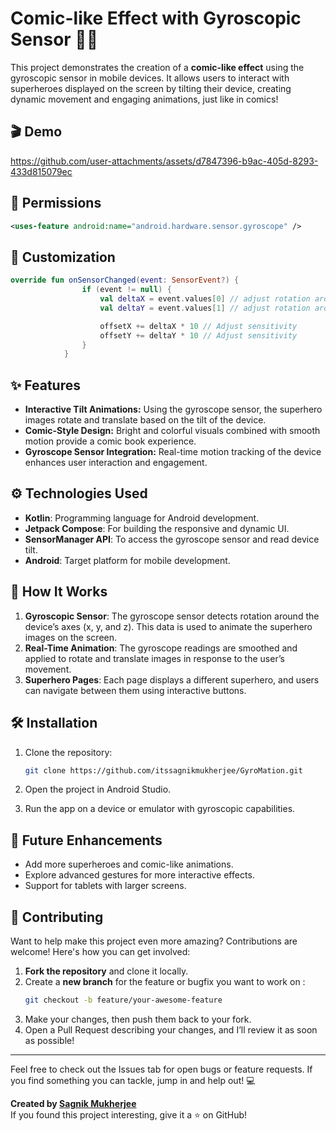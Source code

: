 # Comic-like Effect with Gyroscopic Sensor 📱🎨

This project demonstrates the creation of a **comic-like effect** using the gyroscopic sensor in mobile devices. It allows users to interact with superheroes displayed on the screen by tilting their device, creating dynamic movement and engaging animations, just like in comics!

## 🎬 Demo

https://github.com/user-attachments/assets/d7847396-b9ac-405d-8293-433d815079ec


## 📲 Permissions

```xml
<uses-feature android:name="android.hardware.sensor.gyroscope" />
```
## 🎨 Customization

```kotlin
override fun onSensorChanged(event: SensorEvent?) {
                if (event != null) {
                    val deltaX = event.values[0] // adjust rotation around x-axis
                    val deltaY = event.values[1] // adjust rotation around y-axis

                    offsetX += deltaX * 10 // Adjust sensitivity
                    offsetY += deltaY * 10 // Adjust sensitivity
                }
            }
```

## ✨ Features
- **Interactive Tilt Animations:** Using the gyroscope sensor, the superhero images rotate and translate based on the tilt of the device.
- **Comic-Style Design:** Bright and colorful visuals combined with smooth motion provide a comic book experience.
- **Gyroscope Sensor Integration:** Real-time motion tracking of the device enhances user interaction and engagement.

## ⚙️ Technologies Used
- **Kotlin**: Programming language for Android development.
- **Jetpack Compose**: For building the responsive and dynamic UI.
- **SensorManager API**: To access the gyroscope sensor and read device tilt.
- **Android**: Target platform for mobile development.

## 🚀 How It Works

1. **Gyroscopic Sensor**: The gyroscope sensor detects rotation around the device’s axes (x, y, and z). This data is used to animate the superhero images on the screen.
2. **Real-Time Animation**: The gyroscope readings are smoothed and applied to rotate and translate images in response to the user’s movement.
3. **Superhero Pages**: Each page displays a different superhero, and users can navigate between them using interactive buttons.

## 🛠 Installation

1. Clone the repository:
    ```bash
    git clone https://github.com/itssagnikmukherjee/GyroMation.git
    ```

2. Open the project in Android Studio.

3. Run the app on a device or emulator with gyroscopic capabilities.


## 🌟 Future Enhancements
- Add more superheroes and comic-like animations.
- Explore advanced gestures for more interactive effects.
- Support for tablets with larger screens.

## 💬 Contributing
Want to help make this project even more amazing? Contributions are welcome! Here's how you can get involved:
1. **Fork the repository** and clone it locally.
2. Create a **new branch** for the feature or bugfix you want to work on :
   ```bash
   git checkout -b feature/your-awesome-feature
   ```
3. Make your changes, then push them back to your fork.
4. Open a Pull Request describing your changes, and I’ll review it as soon as possible! 
---

Feel free to check out the Issues tab for open bugs or feature requests. If you find something you can tackle, jump in and help out! 💻

**Created by [Sagnik Mukherjee](https://github.com/itssagnikmukherjee)**  
If you found this project interesting, give it a ⭐ on GitHub!

